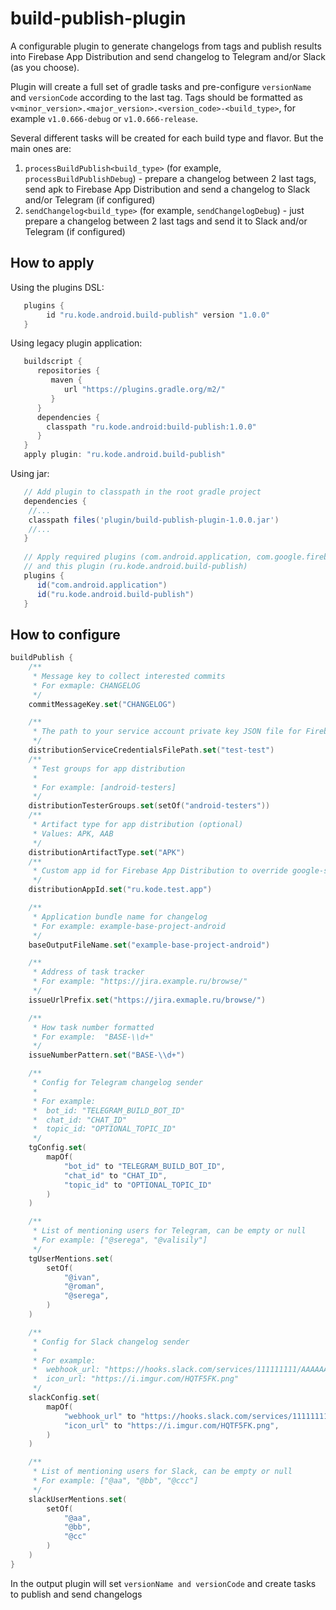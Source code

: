 # build-publish-plugin

A configurable plugin to generate changelogs from tags and publish results into Firebase App
Distribution and send changelog to Telegram and/or Slack (as you choose).

Plugin will create a full set of gradle tasks and pre-configure `versionName` and `versionCode` according to the last tag.
Tags should be formatted as `v<minor_version>.<major_version>.<version_code>-<build_type>`,
for example `v1.0.666-debug` or `v1.0.666-release`.

Several different tasks will be created for each build type and flavor. But the main ones are:
1. `processBuildPublish<build_type>` (for example, `processBuildPublishDebug`) - prepare a changelog between 2 last tags, 
   send apk to Firebase App Distribution and send a changelog to Slack and/or Telegram (if configured)
2. `sendChangelog<build_type>` (for example, `sendChangelogDebug`) - just prepare a changelog between 2 last tags 
   and send it to Slack and/or Telegram (if configured)

## How to apply

Using the plugins DSL:
```groovy
   plugins {
        id "ru.kode.android.build-publish" version "1.0.0"
   }
```
Using legacy plugin application:
```groovy
   buildscript {
      repositories {
         maven {
            url "https://plugins.gradle.org/m2/"
         }
      }
      dependencies {
        classpath "ru.kode.android:build-publish:1.0.0"
      }
   }
   apply plugin: "ru.kode.android.build-publish"
```
Using jar:
```groovy
   // Add plugin to classpath in the root gradle project
   dependencies {
    //...
    classpath files('plugin/build-publish-plugin-1.0.0.jar')
    //...
   }
    
   // Apply required plugins (com.android.application, com.google.firebase.appdistribution)
   // and this plugin (ru.kode.android.build-publish)
   plugins {
      id("com.android.application")
      id("ru.kode.android.build-publish")
   }
```
## How to configure

```kotlin
buildPublish {
    /**
     * Message key to collect interested commits
     * For exmaple: CHANGELOG
     */
    commitMessageKey.set("CHANGELOG")

    /**
     * The path to your service account private key JSON file for Firebase App Distribution
     */
    distributionServiceCredentialsFilePath.set("test-test")
    /**
     * Test groups for app distribution
     *
     * For example: [android-testers]
     */
    distributionTesterGroups.set(setOf("android-testers"))
    /**
     * Artifact type for app distribution (optional)
     * Values: APK, AAB
     */
    distributionArtifactType.set("APK")
    /**
     * Custom app id for Firebase App Distribution to override google-services.json
     */
    distributionAppId.set("ru.kode.test.app")

    /**
     * Application bundle name for changelog
     * For example: example-base-project-android
     */
    baseOutputFileName.set("example-base-project-android")

    /**
     * Address of task tracker
     * For example: "https://jira.example.ru/browse/"
     */
    issueUrlPrefix.set("https://jira.exmaple.ru/browse/")

    /**
     * How task number formatted
     * For example:  "BASE-\\d+"
     */
    issueNumberPattern.set("BASE-\\d+")

    /**
     * Config for Telegram changelog sender
     *
     * For example:
     *  bot_id: "TELEGRAM_BUILD_BOT_ID"
     *  chat_id: "CHAT_ID"
     *  topic_id: "OPTIONAL_TOPIC_ID"
     */
    tgConfig.set(
        mapOf(
            "bot_id" to "TELEGRAM_BUILD_BOT_ID",
            "chat_id" to "CHAT_ID",
            "topic_id" to "OPTIONAL_TOPIC_ID"
        )
    )

    /**
     * List of mentioning users for Telegram, can be empty or null
     * For example: ["@serega", "@valisily"]
     */
    tgUserMentions.set(
        setOf(
            "@ivan",
            "@roman",
            "@serega",
        )
    )

    /**
     * Config for Slack changelog sender
     *
     * For example:
     *  webhook_url: "https://hooks.slack.com/services/111111111/AAAAAAA/DDDDDDD"
     *  icon_url: "https://i.imgur.com/HQTF5FK.png"
     */
    slackConfig.set(
        mapOf(
            "webhook_url" to "https://hooks.slack.com/services/111111111/AAAAAAA/DDDDDDD",
            "icon_url" to "https://i.imgur.com/HQTF5FK.png",
        )
    )

    /**
     * List of mentioning users for Slack, can be empty or null
     * For example: ["@aa", "@bb", "@ccc"]
     */
    slackUserMentions.set(
        setOf(
            "@aa",
            "@bb",
            "@cc"
        )
    )
}
```
In the output plugin will set `versionName and versionCode` and create tasks to publish and send changelogs

